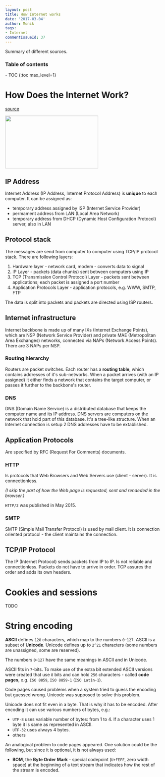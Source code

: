 ```yaml
---
layout: post
title: How Internet works
date: '2017-03-04'
author: Monik
tags:
- Internet
commentIssueId: 37
---
```

<div class="bg-info panel-body" markdown="1">
Summary of different sources.
</div>

<h3>Table of contents</h3>
- TOC
{:toc max_level=1}

# How Does the Internet Work?

[source](http://www.theshulers.com/whitepapers/internet_whitepaper/)

<img src="http://www.snipe.net/wp-content/uploads/2013/07/maxresdefault.jpg" height="170" width="300"/>

## IP Address

Internet Address (IP Address, Internet Protocol Address) is **unique** to each computer. It can be assigned as:

- temporary address assigned by ISP (Internet Service Provider)
- permament address from LAN (Local Area Network)
- temporary address from DHCP (Dynamic Host Configuration Protocol) server, also in LAN

## Protocol stack

The messages are send from computer to computer using TCP/IP protocol stack. There are following layers:

1. Hardware layer - network card, modem - converts data to signal
2. IP Layer - packets (data chunks) sent between computers using IP
3. TCP (Transmission Control Protocol) Layer - packets sent between applications; each packet is assigned a port number
4. Application Protocols Layer - application protocols, e.g. WWW, SMTP, FTP

The data is split into packets and packets are directed using ISP routers.

## Internet infrastructure

Internet backbone is made up of many IXs (Internet Exchange Points), which are NSP (Network Service Provider) and private MAE (Metropolitan Area Exchanges) networks, connected via NAPs (Network Access Points). There are 3 NAPs per NSP.

### Routing hierarchy

Routers are packet switches. Each router has a **routing table**, which contains addresses of it's sub-networks. When a packet arrives (with an IP assigned) it either finds a network that contains the target computer, or passes it further to the backbone's router.

### DNS

DNS (Domain Name Service) is a distributed database that keeps the computer name and its IP address. DNS servers are computers on the network that hold part of this database. It's a tree-like structure. When an Internet connection is setup 2 DNS addresses have to be extablished.

## Application Protocols

Are specified by RFC (Request For Comments) documents.

### HTTP

Is protocols that Web Browsers and Web Servers use (client - server). It is connectionless.

_(I skip the part of how the Web page is requested, sent and rendeded in the browser.)_

`HTTP/2` was published in May 2015.

### SMTP

SMTP (Simple Mail Transfer Protocol) is used by mail client. It is connection oriented protocol - the client maintains the connection.

## TCP/IP Protocol

The IP (Internet Protocol) sends packets from IP to IP. Is not reliable and connectionless. Packets do not have to arrive in order. TCP assures the order and adds its own headers.

# Cookies and sessions

TODO


# String encoding

**ASCII** defines `128` characters, which map to the numbers `0`–`127`. ASCII is a subset of **Unicode**. Unicode defines up to `2^21` characters (some numbers are unassigned, some are reserved).

The numbers `0`-`127` have the same meanings in ASCII and in Unicode.

ASCII fits in `7`-bits. To make use of the extra bit extended ASCII versions were created that use `8` bits and can hold `256` characters - called **code pages**, e.g. `ISO 8859`, `ISO 8859-1` (`ISO Latin-1`).

Code pages caused problems when a system tried to guess the encoding but guessed wrong. Unicode was supposed to solve this problem.

Unicode does not fit even in a byte. That is why it has to be encoded. After encoding it can use various numbers of bytes, e.g.:

- `UTF-8` uses variable number of bytes: from 1 to 4. If a character uses 1 byte it is same as represented in ASCII.
- `UTF-32` uses always 4 bytes.
- others

An analogical problem to code pages appeared. One solution could be the following, but since it is optional, it is not always used:

- **BOM**, the **Byte Order Mark** - special codepoint (`U+FEFF`, zero width space) at the beginning of a text stream that indicates how the rest of the stream is encoded.



